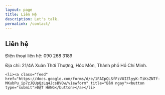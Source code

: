 ```yaml
---
layout: page
title: Liên Hệ
description: Let's talk.
permalink: /contact/
---
```


<style type="text/css" media="screen">
  .container {
    margin: 0px auto;
    max-width: 600px;
  }
</style>

<div class="container">

  <h2>Liên hệ</h2>
  <p>Điện thoại liên hệ: 090 268 3189</p>
  <p>Địa chỉ: 21/4A Xuân Thới Thượng, Hóc Môn, Thành phố Hồ Chí Minh.</p>

  <div id="form" class="contact-form">
     
    <li><a class="feed" href="https://docs.google.com/forms/d/e/1FAIpQLSfFzVUIZlyyK-TiKsZNTf-MKubPu_ip7zJQUpQzLq4JcsBVOw/viewform" title="Bấm ngay"><button type="submit">ĐẶT HÀNG</button></a></li>
      
    
  </div>

</div>

<script type="text/javascript">
function adjust_textarea(h) {
    h.style.height = "200px";
    h.style.height = (h.scrollHeight)+"px";
}
</script>

<script src="https://unpkg.com/vue@2.4.2"></script>
<script src="https://unpkg.com/vee-validate@2.0.0-rc.8"></script>
<script type="text/javascript">
Vue.use(VeeValidate);

new Vue({
  el: '#form',
  delimiters: ['${', '}'],
  methods: {
    validateBeforeSubmit: function () {
      this.$validator.validateAll();
      if (!this.errors.any()) {
        this.$refs.contact.submit();
      }
    }
  }
});
</script>

